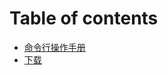 # Table of contents

* [命令行操作手册](README.md)
* [下载](https://github.com/DenverBYF/download_zip/archive/master.zip)

